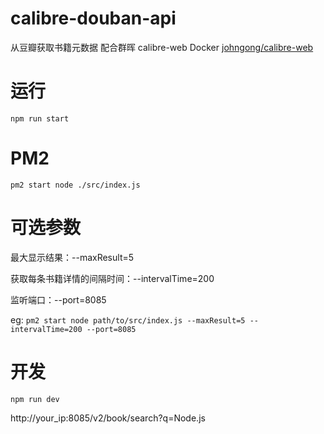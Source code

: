 # calibre-douban-api

从豆瓣获取书籍元数据 配合群晖 calibre-web Docker [johngong/calibre-web](https://hub.docker.com/r/johngong/calibre-web)

# 运行

`npm run start`

# PM2

`pm2 start node ./src/index.js`

# 可选参数

最大显示结果：--maxResult=5

获取每条书籍详情的间隔时间：--intervalTime=200

监听端口：--port=8085

eg: `pm2 start node path/to/src/index.js --maxResult=5 --intervalTime=200 --port=8085`

# 开发

`npm run dev`

http://your_ip:8085/v2/book/search?q=Node.js
